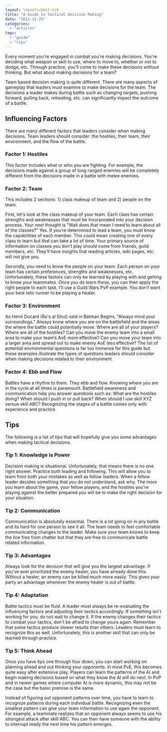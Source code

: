 ```yaml
---
layout: layouts/post.njk
title: "A Guide to Tactical Decision Making"
date: "2011-11-29"
categories: 
  - "articles"
tags: 
  - "guide"
  - "tips"
---
```


Every moment you're engaged in combat you're making decisions. You're deciding what weapon or skill to use, where to move to, whether or not to dodge, etc. Through practice, you'll come to make these decisions without thinking. But what about making decisions for a team?

Team based decision making is quite different. There are many aspects of gameplay that leaders must examine to make decisions for the team. The decisions a leader makes during battle such as changing targets, pushing forward, pulling back, retreating, etc. can significantly impact the outcome of a battle.

## Influencing Factors

There are many different factors that leaders consider when making decisions. Team leaders should consider: the hostiles, their team, their environment, and the flow of the battle.

### Factor 1: Hostiles

This factor includes what or who you are fighting. For example, the decisions made against a group of long ranged enemies will be completely different from the decisions made in a battle with melee enemies.

### Factor 2: Team

This includes 2 sections: 1) class makeup of team and 2) people on the team.

First, let's look at the class makeup of your team. Each class has certain strengths and weaknesses that must be incorporated into your decision process. Your next thought is "Wait does that mean I need to learn about all of the classes?" Yes. If you're determined to lead a team, you must know the capabilities of each member. This could mean creating one of every class to learn but that can take a lot of time. Your primary source of information on classes you don’t play should come from friends, guild members, etc. They’ll have insights that reading articles, wiki pages, etc. will not give you.

Secondly, you need to know the people on your team. Each person on your team has certain preferences, strengths and weaknesses, etc. Unfortunately, these factors can only be learned by playing with and getting to know your teammates. Once you do learn these, you can then apply the right people to each task. I’ll use a Guild Wars PvP example. You don’t want your best relic runner to be playing a healer.

### Factor 3: Environment

As Herni Ducard (Ra's al Ghul) said in Batman Begins, "Always mind your surroundings." Always know where you are on the battlefield and the areas the where the battle could potentially move. Where are all of your players? Where are all of the hostiles? Can you move the enemy team into a small area to make your team’s AoE more effective? Can you move your team into a larger area and spread out to make enemy AoE less effective? The list of potential environmental questions is far too immense for this guide but these examples illustrate the types of questions leaders should consider when making decisions related to their environment.

### Factor 4: Ebb and Flow

Battles have a rhythm to them. They ebb and flow. Knowing where you are in the cycle at all times is paramount. Battlefield awareness and communication help you answer questions such as: What are the hostiles doing? When should I push in or pull back? When should I use skill XYZ versus skill ABC? Recognizing the stages of a battle comes only with experience and practice.

## Tips

The following is a list of tips that will hopefully give you some advantages when making tactical decisions.

### Tip 1: Knowledge is Power

Decision making is situational. Unfortunately, that means there is no one right answer. Practice both leading and following. This will allow you to learn from both your mistakes as well as fellow leaders. When a fellow leader decides something that you do not understand, ask why. The more you learn about the game, your fellow players, and the hostiles you're playing against the better prepared you will be to make the right decision for your situation.

### Tip 2: Communication

Communication is absolutely essential. There is a lot going on in any battle and its hard for one person to see it all. The team needs to feel comfortable communicating changes to the leader. Make sure your team knows to keep the line free from chatter but that they are free to communicate battle related information.

### Tip 3: Advantages

Always look for the decision that will give you the largest advantage. If you've ever prioritized the enemy healer, you have already done this. Without a healer, an enemy can be killed much more easily. This gives your party an advantage whenever the enemy healer is out of battle.

### Tip 4: Adaptation

Battle tactics must be fluid. A leader must always be re-evaluating the influencing factors and adjusting their tactics accordingly. If something isn't working for you, do not wait to change it. If the enemy changes their tactics to combat your tactics, don't be afraid to change yours again. Remember that some tactics produce slower results than others. Leaders must learn to recognize this as well. Unfortunately, this is another skill that can only be learned through practice.

### Tip 5: Think Ahead

Once you have tips one through four down, you can start working on planning ahead and out thinking your opponents. In most PvE, this becomes quite easy after extensive play. Players can learn the patterns of the AI and begin making decisions based on what they know the AI will do next. In PvP and in newer games where computer AI is more dynamic, this may not be the case but the basic premise is the same.

Instead of figuring out opponent patterns over time, you have to learn to recognize patterns during each individual battle. Recognizing even the smallest pattern can give your team information to use again the opponent. For example, a teammate realizes that an opponent always seems to use his strongest attack after skill ABC. You can then have someone with the ability to interrupt ready the next time his pattern emerges.
